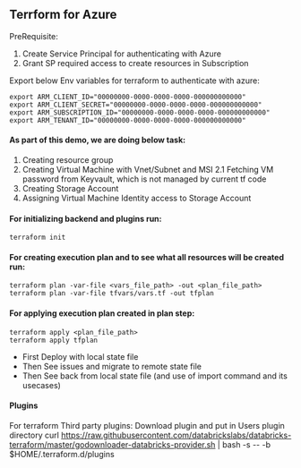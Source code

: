 ## Terrform for Azure

PreRequisite:

1. Create Service Principal for authenticating with Azure
2. Grant SP required access to create resources in Subscription

Export below Env variables for terraform to authenticate with azure:

```
export ARM_CLIENT_ID="00000000-0000-0000-0000-000000000000"
export ARM_CLIENT_SECRET="00000000-0000-0000-0000-000000000000"
export ARM_SUBSCRIPTION_ID="00000000-0000-0000-0000-000000000000"
export ARM_TENANT_ID="00000000-0000-0000-0000-000000000000"
```

#### As part of this demo, we are doing below task:
1. Creating resource group
2. Creating Virtual Machine with Vnet/Subnet and MSI
    2.1 Fetching VM password from Keyvault, which is not managed by current tf code
3. Creating Storage Account
4. Assigning Virtual Machine Identity access to Storage Account


#### For initializing backend and plugins run:
```
terraform init
```

#### For creating execution plan and to see what all resources will be created run:
```
terraform plan -var-file <vars_file_path> -out <plan_file_path>
terraform plan -var-file tfvars/vars.tf -out tfplan
```

#### For applying execution plan created in plan step:
```
terraform apply <plan_file_path>
terraform apply tfplan
```

* First Deploy with local state file
* Then See issues and migrate to remote state file
* Then See back from local state file (and use of import command and its usecases)


#### Plugins
For terraform Third party plugins: Download plugin and put in Users plugin directory
curl https://raw.githubusercontent.com/databrickslabs/databricks-terraform/master/godownloader-databricks-provider.sh | bash -s -- -b $HOME/.terraform.d/plugins

